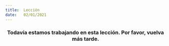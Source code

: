 ```yaml
---
title:  Lección
date:   02/01/2021
---
```


### <center>Todavía estamos trabajando en esta lección. Por favor, vuelva más tarde.</center>